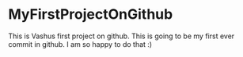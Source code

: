 # MyFirstProjectOnGithub

This is Vashus first project on github. This is going to be my first ever commit in github. I am so happy to do that :)
